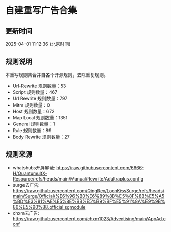 # 自建重写广告合集

## 更新时间
2025-04-01 11:12:36 (北京时间)

## 规则说明
本重写规则集合并自各个开源规则，去除重复规则。
- Url-Rewrite 规则数量：53
- Script 规则数量：467
- Url Rewrite 规则数量：797
- Mitm 规则数量：0
- Host 规则数量：672
- Map Local 规则数量：1351
- General 规则数量：1
- Rule 规则数量：89
- Body Rewrite 规则数量：27

## 规则来源
- whatshubs开屏屏蔽: https://raw.githubusercontent.com/6666-H/QuantumultX-Resource/refs/heads/main/Manual/Rewrite/Adultraplus.config
- surge去广告: https://raw.githubusercontent.com/QingRex/LoonKissSurge/refs/heads/main/Surge/Official/%E6%96%B0%E6%89%8B%E5%8F%8B%E5%A5%BD%E3%81%AE%E5%8E%BB%E5%B9%BF%E5%91%8A%E9%9B%86%E5%90%88.official.sgmodule
- chxm去广告: https://raw.githubusercontent.com/chxm1023/Advertising/main/AppAd.conf
